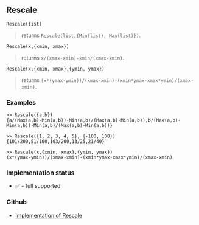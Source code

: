 ## Rescale

```
Rescale(list)
```

> returns `Rescale(list,{Min(list), Max(list)})`. 

```
Rescale(x,{xmin, xmax})
```

> returns `x/(xmax-xmin)-xmin/(xmax-xmin)`. 
   
```
Rescale(x,{xmin, xmax},{ymin, ymax})
```

> returns `(x*(ymax-ymin))/(xmax-xmin)-(xmin*ymax-xmax*ymin)/(xmax-xmin)`. 

### Examples

``` 
>> Rescale({a,b})
{a/(Max(a,b)-Min(a,b))-Min(a,b)/(Max(a,b)-Min(a,b)),b/(Max(a,b)-Min(a,b))-Min(a,b)/(Max(a,b)-Min(a,b))}

>> Rescale({1, 2, 3, 4, 5}, {-100, 100})
{101/200,51/100,103/200,13/25,21/40}

>> Rescale(x,{xmin, xmax},{ymin, ymax})
(x*(ymax-ymin))/(xmax-xmin)-(xmin*ymax-xmax*ymin)/(xmax-xmin)
```


### Implementation status

* &#x2705; - full supported

### Github

* [Implementation of Rescale](https://github.com/axkr/symja_android_library/blob/master/symja_android_library/matheclipse-core/src/main/java/org/matheclipse/core/builtin/StatisticsFunctions.java#L6531) 
